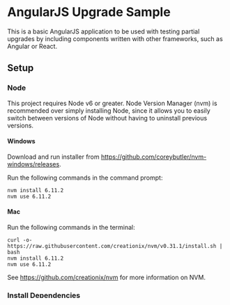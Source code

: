 # AngularJS Upgrade Sample

This is a basic AngularJS application to be used with testing partial upgrades by including components written with other frameworks, such as Angular or React.

## Setup

### Node

This project requires Node v6 or greater. Node Version Manager (nvm) is recommended over simply installing Node, since it allows you to easily switch between
versions of Node without having to uninstall previous versions.

#### Windows

Download and run installer from https://github.com/coreybutler/nvm-windows/releases​​.

Run the following commands in the command prompt:
```
nvm install 6.11.2
nvm use 6.11.2
```

#### Mac

Run the following commands in the terminal:
```
curl -o- https://raw.githubusercontent.com/creationix/nvm/v0.31.1/install.sh | bash
nvm install 6.11.2
nvm use 6.11.2
```
See https://github.com/creationix/nvm for more information on NVM.

### Install Dependencies

Run the following commands in the terminal/command prompt from the project directory:
```
npm install -g gulp-cli
npm install
```

## Run Application

### Build

```
gulp
```

### Start Development Web Server

```
npm start
```

